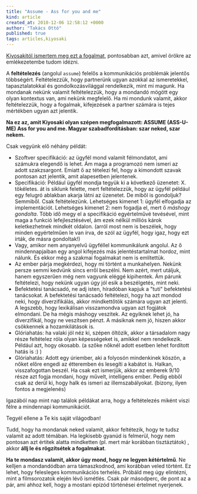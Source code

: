 ```yaml
---
title: "Assume - Ass for you and me"
kind: article
created_at: 2010-12-06 12:58:12 +0000
author: "Takács Ottó"
published: true
tags: articles,kiyosaki
---
```

[Kiyosakitól ismertem meg ezt a fogalmat](http://www.qualityontime.eu/articles/idezetek-kiyosaki), pontosabban azt, amivel örökre az emlékezetembe tudom idézni.

A __feltételezés__ (angolul `assume`) felelős a kommunikációs problémák jelentős többségért. Feltételezzük, hogy partnerünk ugyan azokkal az ismeretekkel, tapasztalatokkal és gondolkozásvilággal rendelkezik, mint mi magunk. Ha mondanak nekünk valamit feltételezzük, hogy a mondandó mögött egy olyan kontextus van, ami nekünk megfelelő. Ha mi mondunk valamit, akkor feltételezzük, hogy a fogalmak, kifejezések a partner számára is tejes mértékben ugyan azt jelentik.

__Na ez az, amit Kiyosaki olyan szépen megfogalmazott: ASSUME (ASS-U-ME) Ass for you and me. Magyar szabadfordításban: szar neked, szar nekem.__

Csak vegyünk elő néhány példát:

- Szoftver specifikáció: az ügyfél mond valamit félmondatot, ami számukra elegendő is lehet. Ám maga a programozó nem ismeri az adott szakzsargont. Emiatt ő az tételezi fel, hogy a kimondott szavak pontosan azt jelentik, amit alapesetben jelentenek.
- Specifikáció: Például ügyfél mondja tegyük ki a következő üzenetet: X. tökéletes. át is siklunk felette, mert feltételezzük, hogy az ügyfél például egy felugró ablakban akarja látni az üzenetet. De miből is gondoljuk? Semmiből. Csak feltételezünk. Lehetséges kimenet 1: ügyfél elfogadja az implementációt. Lehetséges kimenet 2: nem fogadja el, mert ő _máshogy gondolta_. Több idő megy el a specifikáció egyértelművé tevésével, mint maga a funkció lefejlesztésével, ám ezek nélkül milliós károk keletkezhetnek mindkét oldalon. (arról most nem is beszélek, hogy minden egyértelműen le van írva, de szól az ügyfél, hogy igaz, hogy ezt írták, de másra gondoltak!)
- Vagy, amikor nem anyanyelvű ügyféllel kommunikálunk angolul. Az ő mindennapjaiban egy angol kifejezés más jelentéstartalmat hordoz, mint nálunk. És ekkor még a szakmai fogalmakat nem is említettük.
- Az ember párja megkérdezi, hogy mi történt a munkahelyen. Nekünk persze semmi kedvünk sincs erről beszélni. Nem azért, mert utáljuk, hanem egyszerűen még nem vagyunk eléggé kipihentek. Ám párunk feltételezi, hogy nekünk ugyan úgy jól esik a beszélgetés, mint neki.
- Befektetési tanácsadó, ne adj isten, híradóban kapjuk a "tuti" befektetési tanácsokat. A befektetési tanácsadó feltételezi, hogy ha azt mondod neki, hogy diverzifikálás, akkor mindkettőtök számára ugyan azt jelenti. A legszebb, hogy lexikálisan visszamondva ugyan azt fogjátok elmondani. De ha mégis máshogy veszitek. Az egyiknek lehet jó, ha diverzifikál, hogy ne veszítsen pénzt. A másiknak nem jó, hiszen akkor csökkennek a hozamkilátások is. 
- Glóriahatás: ha valaki jól néz ki, szépen öltözik, akkor a társadalom nagy része feltételez róla olyan képességeket is, amikkel nem rendelkezik. Például azt, hogy okosabb. (a szőke nőknél adott esetben lehet fordított hatás is :) )
- Glóriahatás: Adott egy úriember, aki a folyosón mindenkinek köszön, a nőket előre engedi az étteremben és lesegíti a kabátot is. Halkan, visszafogottan beszél. Ha csak ezt ismerjük, akkor az emberek 9/10 része azt fogja mondani, hogy művelt, intelligens ember. Pedig ebből csak az derül ki, hogy halk és ismeri az illemszabályokat. (bizony, ilyen fontos a megjelenés)

Igazából nap mint nap találok példákat arra, hogy a feltételezés miként viszi félre a mindennapi kommunikációt. 

Tegyél ellene a Te kis saját világodban! 

Tudd, hogy ha mondanak neked valamit, akkor feltétezik, hogy te tudsz valamit az adott témában. Ha legkisebb gyanúd is felmerül, hogy nem pontosan azt értitek alatta mindketten (pl. mert már korábban tisztáztátok) , akkor __állj le és rögzítsétek a fogalmakat__.

__Ha te mondasz valamit, akkor úgy mond, hogy ne legyen kétértelmű__. Ne kelljen a mondandódban arra támaszkodnod, ami korábban veled történt. Ez lehet, hogy felesleges kommunikációs terhelés. Próbáld meg úgy elintézni, mint a filmsorozatok elején lévő ismétlés. Csak pár másodperc, de pont az a pár, ami ahhoz kell, hogy a mostani epizód történései értelmet nyerjenek.

<div class='old-comments'></div>